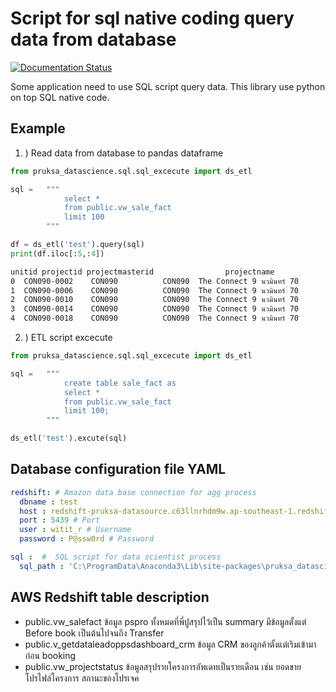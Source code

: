 Script for sql native coding query data from database
=========================================
[![Documentation Status](https://readthedocs.org/projects/lightgbm/badge/?version=latest)](https://lightgbm.readthedocs.io/)

Some application need to use SQL script query data. This library use python on top SQL native code.

Example
-----------------------------
1. ) Read data from database to pandas dataframe
```python
from pruksa_datascience.sql.sql_excecute import ds_etl

sql =   """   
            select * 
            from public.vw_sale_fact 
            limit 100
        """

df = ds_etl('test').query(sql)
print(df.iloc[:5,:4])
```

```sh
unitid projectid projectmasterid                projectname
0  CON090-0002    CON090          CON090  The Connect 9 นวมินทร์ 70
1  CON090-0006    CON090          CON090  The Connect 9 นวมินทร์ 70
2  CON090-0010    CON090          CON090  The Connect 9 นวมินทร์ 70
3  CON090-0014    CON090          CON090  The Connect 9 นวมินทร์ 70
4  CON090-0018    CON090          CON090  The Connect 9 นวมินทร์ 70
```

2. ) ETL script excecute 

```python
from pruksa_datascience.sql.sql_excecute import ds_etl

sql =   """ 
            create table sale_fact as
            select * 
            from public.vw_sale_fact 
            limit 100;
        """

ds_etl('test').excute(sql)

```
Database configuration file YAML
-----------------------------
``` YAML
redshift: # Amazon data base connection for agg process
  dbname : test 
  host : redshift-pruksa-datasource.c63llnrhdm9w.ap-southeast-1.redshift.amazonaws.com # Database hosting AWS
  port : 5439 # Port
  user : witit_r # Username 
  password : P@ssw0rd # Password

sql :  #  SQL script for data scientist process
  sql_path : 'C:\ProgramData\Anaconda3\Lib\site-packages\pruksa_datascience\sql\sql_script' # SQL script path
  ```

AWS Redshift table description
-----------------------------
- public.vw_salefact ข้อมูล pspro ทั้งหมดที่พี่ปูสรุปไว้เป็น summary มีข้อมูลตั้งแต่  Before book เป็นต้นไปจนถึง Transfer
- public.v_getdataleadoppsdashboard_crm ข้อมูล CRM ของลูกค้าตั้งแต่เริมเข้ามาก่อน booking
- public.vw_projectstatus ข้อมูลสรุปรายโครงการอัพเดทเป็นรายเดือน เช่น ยอดขาย โปรไฟล์โครงการ สถานะของโปรเจค




